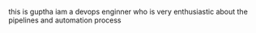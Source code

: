 this is guptha iam a devops enginner who is very enthusiastic about the pipelines and automation process